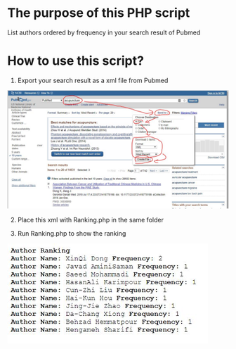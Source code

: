 # The purpose of this PHP script
List authors ordered by frequency in your search result of Pubmed

# How to use this script?
1. Export your search result as a xml file from Pubmed

![](https://raw.githubusercontent.com/dreamytang/Pubmed_Author_Ranking/master/ss1.JPG)

2. Place this xml with Ranking.php in the same folder

3. Run Ranking.php to show the ranking

![](https://raw.githubusercontent.com/dreamytang/Pubmed_Author_Ranking/master/ss2.JPG)
